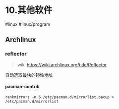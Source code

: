 # 10.其他软件

#linux #linux/program 

## Archlinux

### reflector

> wiki https://wiki.archlinux.org/title/Reflector

自动选取最快的镜像地址

#### pacman-contrib

`rankmirrors -n 6 /etc/pacman.d/mirrorlist.bacup > /etc/pacman.d/mirrorlist`